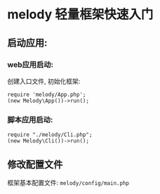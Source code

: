 # melody 轻量框架快速入门 

## 启动应用:
### web应用启动:
创建入口文件, 初始化框架:
```
require 'melody/App.php';
(new Melody\App())->run();
```

### 脚本应用启动:
```$xslt
require "./melody/Cli.php";
(new Melody\Cli())->run();
```

## 修改配置文件
框架基本配置文件: `melody/config/main.php`

